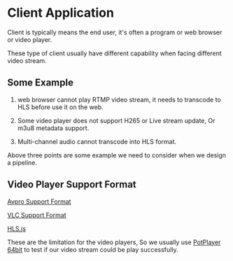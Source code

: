 # Client Application

Client is typically means the end user, it's often a program or web browser or video player.

These type of client usually have different capability when facing different video stream.

## Some Example

1. web browser cannot play RTMP video stream, it needs to transcode to HLS before use it on the web.

2. Some video player does not support H265 or Live stream update, Or m3u8 metadata support.

3. Multi-channel audio cannot transcode into HLS format.

Above three points are some example we need to consider when we design a pipeline.

## Video Player Support Format

[Avpro Support Format](https://www.renderheads.com/content/docs/AVProVideo/articles/supportedmedia.html)

[VLC Support Format](https://wiki.videolan.org/VLC_Features_Formats/)

[HLS.js](https://github.com/video-dev/hls.js/)

These are the limitation for the video players, So we usually use [PotPlayer 64bit](https://potplayer.daum.net/) to test if our video stream could be play successfully.
